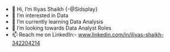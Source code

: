 - 👋 Hi, I’m Iliyas Shaikh {-@Sidsplay}
- 👀 I’m interested in Data 
- 🌱 I’m currently learning Data Analysis
- 💞️ I’m looking towards Data Analyst Roles
- 📫 Reach me on LinkedIn:- www.linkedin.com/in/iliyas-shaikh-342204214


<!---
Sidsplay/Sidsplay is a ✨ special ✨ repository because its `README.md` (this file) appears on your GitHub profile.
You can click the Preview link to take a look at your changes.
--->
